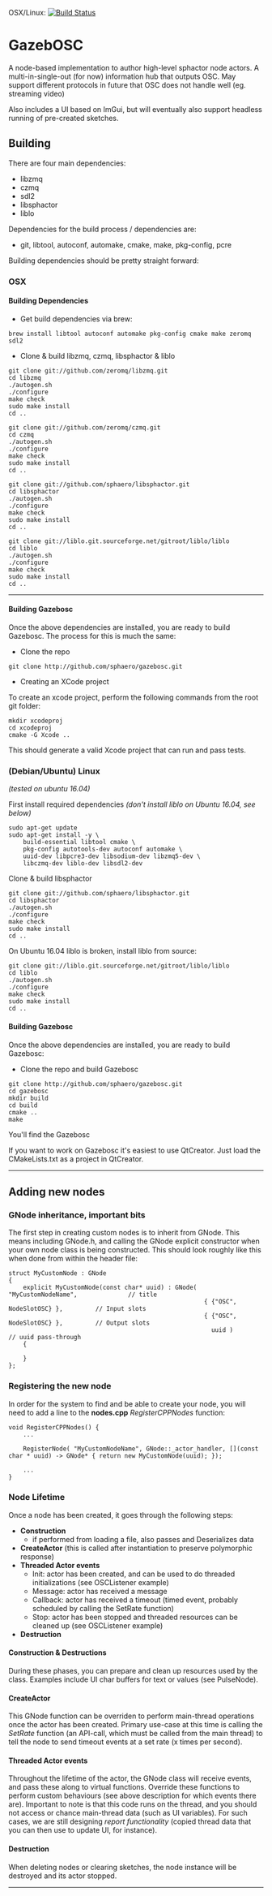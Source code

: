 OSX/Linux: [![Build Status](https://api.travis-ci.org/aaronvark/gazebosc.png?branch=master)](https://travis-ci.org/aaronvark/gazebosc)

# GazebOSC

A node-based implementation to author high-level sphactor node actors. A multi-in-single-out (for now) information hub that outputs OSC. May support different protocols in future that OSC does not handle well (eg. streaming video)

Also includes a UI based on ImGui, but will eventually also support headless running of pre-created sketches.


## Building

There are four main dependencies:

 * libzmq
 * czmq
 * sdl2
 * libsphactor
 * liblo

Dependencies for the build process / dependencies are:

   * git, libtool, autoconf, automake, cmake, make, pkg-config, pcre

Building dependencies should be pretty straight forward:

### OSX

#### Building Dependencies

 * Get build dependencies via brew:
```
brew install libtool autoconf automake pkg-config cmake make zeromq sdl2
```
 * Clone & build libzmq, czmq, libsphactor & liblo
```
git clone git://github.com/zeromq/libzmq.git
cd libzmq
./autogen.sh
./configure
make check
sudo make install
cd ..

git clone git://github.com/zeromq/czmq.git
cd czmq
./autogen.sh 
./configure 
make check
sudo make install
cd ..

git clone git://github.com/sphaero/libsphactor.git
cd libsphactor
./autogen.sh
./configure 
make check
sudo make install
cd ..

git clone git://liblo.git.sourceforge.net/gitroot/liblo/liblo
cd liblo
./autogen.sh
./configure 
make check
sudo make install
cd ..
```

---

#### Building Gazebosc

Once the above dependencies are installed, you are ready to build Gazebosc. The process for this is much the same:

 * Clone the repo
```
git clone http://github.com/sphaero/gazebosc.git
```
 * Creating an XCode project

To create an xcode project, perform the following commands from the root git folder:

```
mkdir xcodeproj
cd xcodeproj
cmake -G Xcode ..
```
This should generate a valid Xcode project that can run and pass tests.

### (Debian/Ubuntu) Linux

*(tested on ubuntu 16.04)*

First install required dependencies *(don't install liblo on Ubuntu 16.04, see below)*

```
sudo apt-get update
sudo apt-get install -y \
    build-essential libtool cmake \
    pkg-config autotools-dev autoconf automake \
    uuid-dev libpcre3-dev libsodium-dev libzmq5-dev \
    libczmq-dev liblo-dev libsdl2-dev
```

Clone & build libsphactor

```
git clone git://github.com/sphaero/libsphactor.git
cd libsphactor
./autogen.sh
./configure
make check
sudo make install
cd ..
```

On Ubuntu 16.04 liblo is broken, install liblo from source:

```
git clone git://liblo.git.sourceforge.net/gitroot/liblo/liblo
cd liblo
./autogen.sh
./configure 
make check
sudo make install
cd ..
```

#### Building Gazebosc

Once the above dependencies are installed, you are ready to build Gazebosc:

 * Clone the repo and build Gazebosc
```
git clone http://github.com/sphaero/gazebosc.git
cd gazebosc
mkdir build
cd build
cmake ..
make
```
You'll find the Gazebosc 

If you want to work on Gazebosc it's easiest to use QtCreator. Just load the CMakeLists.txt as a project in QtCreator.

---

## Adding new nodes

### GNode inheritance, important bits

The first step in creating custom nodes is to inherit from GNode. This means including GNode.h, and calling the GNode explicit constructor when your own node class is being constructed. This should look roughly like this when done from within the header file:

```
struct MyCustomNode : GNode
{
    explicit MyCustomNode(const char* uuid) : GNode(   "MyCustomNodeName",              // title
                                                      { {"OSC", NodeSlotOSC} },         // Input slots
                                                      { {"OSC", NodeSlotOSC} },         // Output slots
                                                        uuid )                          // uuid pass-through
    {
       
    }
};
```
### Registering the new node
In order for the system to find and be able to create your node, you will need to add a line to the **nodes.cpp** *RegisterCPPNodes* function:
```
void RegisterCPPNodes() {
    ...
    
    RegisterNode( "MyCustomNodeName", GNode::_actor_handler, [](const char * uuid) -> GNode* { return new MyCustomNode(uuid); });
    
    ...
}
```

### Node Lifetime

Once a node has been created, it goes through the following steps:
 * **Construction**
   * if performed from loading a file, also passes and Deserializes data
 * **CreateActor** (this is called after instantiation to preserve polymorphic response)
 * **Threaded Actor events**
   * Init: actor has been created, and can be used to do threaded initializations (see OSCListener example)
   * Message: actor has received a message
   * Callback: actor has received a timeout (timed event, probably scheduled by calling the SetRate function)
   * Stop: actor has been stopped and threaded resources can be cleaned up (see OSCListener example)
 * **Destruction**

#### Construction & Destructions
During these phases, you can prepare and clean up resources used by the class. Examples include UI char buffers for text or values (see PulseNode).

#### CreateActor
This GNode function can be overriden to perform main-thread operations once the actor has been created. Primary use-case at this time is calling the *SetRate* function (an API-call, which must be called from the main thread) to tell the node to send timeout events at a set rate (x times per second).

#### Threaded Actor events
Throughout the lifetime of the actor, the GNode class will receive events, and pass these along to virtual functions. Override these functions to perform custom behaviours (see above description for which events there are). Important to note is that this code runs on the thread, and you should not access or chance main-thread data (such as UI variables). For such cases, we are still designing *report functionality* (copied thread data that you can then use to update UI, for instance).

#### Destruction
When deleting nodes or clearing sketches, the node instance will be destroyed and its actor stopped.

---
